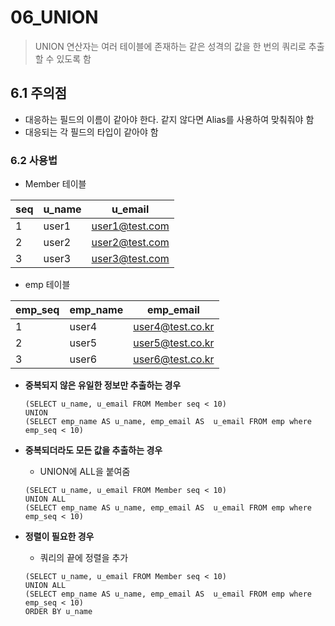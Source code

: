 # 06_UNION

> UNION 연산자는 여러 테이블에 존재하는 같은 성격의 값을 한 번의 쿼리로 추출할 수 있도록 함

## 6.1 주의점

- 대응하는 필드의 이름이 같아야 한다. 같지 않다면 Alias를 사용하여 맞춰줘야 함
- 대응되는 각 필드의 타입이 같아야 함

### 6.2 사용법

- Member 테이블

| seq  | u_name | u_email        |
| ---- | ------ | -------------- |
| 1    | user1  | user1@test.com |
| 2    | user2  | user2@test.com |
| 3    | user3  | user3@test.com |

- emp 테이블

| emp_seq | emp_name | emp_email        |
| ------- | -------- | ---------------- |
| 1       | user4    | user4@test.co.kr |
| 2       | user5    | user5@test.co.kr |
| 3       | user6    | user6@test.co.kr |

- **중복되지 않은 유일한 정보만 추출하는 경우**

  ```mysql
  (SELECT u_name, u_email FROM Member seq < 10)
  UNION
  (SELECT emp_name AS u_name, emp_email AS  u_email FROM emp where emp_seq < 10)
  ```

- **중복되더라도 모든 값을 추출하는 경우**

  - UNION에 ALL을 붙여줌

  ```mysql
  (SELECT u_name, u_email FROM Member seq < 10)
  UNION ALL
  (SELECT emp_name AS u_name, emp_email AS  u_email FROM emp where emp_seq < 10)
  ```

- **정렬이 필요한 경우**

  - 쿼리의 끝에 정렬을 추가

  ```mysql
  (SELECT u_name, u_email FROM Member seq < 10)
  UNION ALL
  (SELECT emp_name AS u_name, emp_email AS  u_email FROM emp where emp_seq < 10)
  ORDER BY u_name
  ```

  